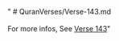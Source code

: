 " # QuranVerses/Verse-143.md <br><br>For more infos, See [Verse 143](https://www.quranbookk.com/quran/search?q=143)"